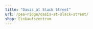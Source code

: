 ```yaml
---
title: "Oasis at Slack Street"
url: /pea-ridge/oasis-at-slack-street/
shop: Einkaufszentrum
---
```

